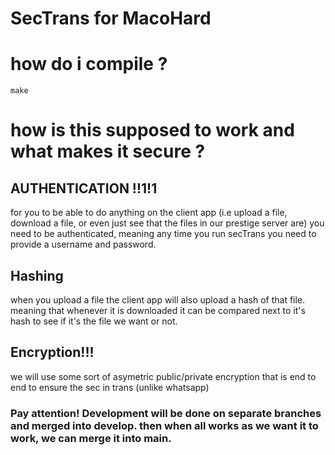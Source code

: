 # SecTrans for MacoHard

# how do i compile ?
```
make
```

# how is this supposed to work and what makes it secure ?
## AUTHENTICATION !!1!1
for you to be able to do anything on the client app (i.e upload a file, download a file, or even just see that the files in our prestige server are) you need to be authenticated, meaning any time you run secTrans you need to provide a username and password.
## Hashing
when you upload a file the client app will also upload a hash of that file. meaning that whenever it is downloaded it can be compared next to it's hash to see if it's the file we want or not.
## Encryption!!!
we will use some sort of asymetric public/private encryption that is end to end to ensure the sec in trans (unlike whatsapp)

### Pay attention! Development will be done on separate branches and merged into develop. then when all works as we want it to work, we can merge it into main.
